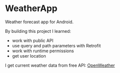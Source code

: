 # WeatherApp

Weather forecast app for Android.

By building this project I learned:
- work with public API
- use query and path parameters with Retrofit
- work with runtime permissions
- get user location

I get current weather data from free API: <a href="https://openweathermap.org/api" target="_blank">OpenWeather</a>
